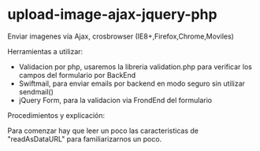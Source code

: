 # upload-image-ajax-jquery-php
Enviar imagenes vía Ajax, crosbrowser (IE8+,Firefox,Chrome,Moviles)

Herramientas a utilizar:
- Validacion por php, usaremos la libreria validation.php para verificar los campos del formulario por BackEnd
- Swiftmail, para enviar emails por backend en modo seguro sin utilizar sendmail()
- jQuery Form, para la validacion via FrondEnd del formulario

Procedimientos y explicación:

Para comenzar hay que leer un poco las caracteristicas de "readAsDataURL" para familiarizarnos un poco.

